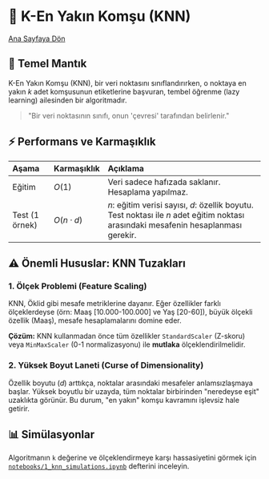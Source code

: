 # 🎯 K-En Yakın Komşu (KNN)

[Ana Sayfaya Dön](../README.md)

## 🤔 Temel Mantık

K-En Yakın Komşu (KNN), bir veri noktasını sınıflandırırken, o noktaya en yakın $k$ adet komşusunun etiketlerine başvuran, tembel öğrenme (lazy learning) ailesinden bir algoritmadır.

> "Bir veri noktasının sınıfı, onun 'çevresi' tarafından belirlenir."

## ⚡ Performans ve Karmaşıklık

| Aşama | Karmaşıklık | Açıklama |
| :--- | :--- | :--- |
| Eğitim | $O(1)$ | Veri sadece hafızada saklanır. Hesaplama yapılmaz. |
| Test (1 örnek) | $O(n \cdot d)$ | $n$: eğitim verisi sayısı, $d$: özellik boyutu. Test noktası ile $n$ adet eğitim noktası arasındaki mesafenin hesaplanması gerekir. |

## ⚠️ Önemli Hususlar: KNN Tuzakları

### 1. Ölçek Problemi (Feature Scaling)

KNN, Öklid gibi mesafe metriklerine dayanır. Eğer özellikler farklı ölçeklerdeyse (örn: Maaş [10.000-100.000] ve Yaş [20-60]), büyük ölçekli özellik (Maaş), mesafe hesaplamalarını domine eder.

**Çözüm:** KNN kullanmadan önce tüm özellikler `StandardScaler` (Z-skoru) veya `MinMaxScaler` (0-1 normalizasyonu) ile **mutlaka** ölçeklendirilmelidir.

### 2. Yüksek Boyut Laneti (Curse of Dimensionality)

Özellik boyutu ($d$) arttıkça, noktalar arasındaki mesafeler anlamsızlaşmaya başlar. Yüksek boyutlu bir uzayda, tüm noktalar birbirinden "neredeyse eşit" uzaklıkta görünür. Bu durum, "en yakın" komşu kavramını işlevsiz hale getirir.

## 📊 Simülasyonlar

Algoritmanın `k` değerine ve ölçeklendirmeye karşı hassasiyetini görmek için [`notebooks/1_knn_simulations.ipynb`](../notebooks/1_knn_simulations.ipynb) defterini inceleyin.
